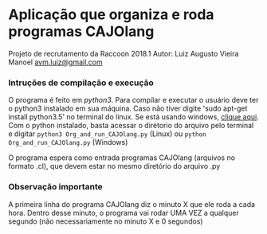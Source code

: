 Aplicação que organiza e roda programas CAJOlang
==================
Projeto de recrutamento da Raccoon 2018.1 
Autor: Luiz Augusto Vieira Manoel	avm.luiz@gmail.com

### Intruções de compilação e execução

O programa é feito em _python3_.
Para compilar e executar o usuário deve ter o python3 instalado em sua máquina. 
Caso não tiver digite 'sudo apt-get install python3.5' no terminal do linux.
Se está usando windows, [clique aqui](https://www.python.org/).
Com o python instalado, basta acessar o dirétorio do arquivo pelo terminal e digitar `python3 Org_and_run_CAJOlang.py` (Linux) ou `python Org_and_run_CAJOlang.py` (Windows)

O programa espera como entrada programas CAJOlang (arquivos no formato .cl), que devem estar no mesmo diretório do arquivo .py

### Observação importante 

A primeira linha do programa CAJOlang diz o minuto X que ele roda a cada hora.
Dentro desse minuto, o programa vai rodar UMA VEZ a qualquer segundo (não necessariamente no minuto X e 0 segundos)